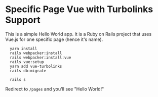 # Specific Page Vue with Turbolinks Support

This is a simple Hello World app. It is a Ruby on Rails project that uses Vue.js for one specific page (hence it's name).

```
  yarn install
  rails webpacker:install
  rails webpacker:install:vue
  rails vue:setup
  yarn add vue-turbolinks
  rails db:migrate
  
  rails s
```

Redirect to `/pages` and you'll see "Hello World!"
